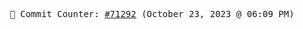 <p align="center">
    <samp>
        📮 Commit Counter: <a href="https://github.com/Javascript-void0/Javascript-void0/commits/main">#71292</a> (October 23, 2023 @ 06:09 PM)
    </samp>
</p>